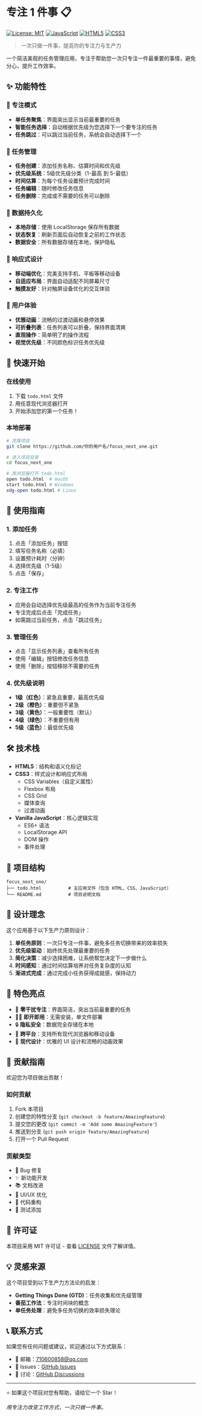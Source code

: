 # 专注 1 件事 📋

[![License: MIT](https://img.shields.io/badge/License-MIT-yellow.svg)](https://opensource.org/licenses/MIT)
[![JavaScript](https://img.shields.io/badge/JavaScript-ES6+-yellow.svg)](https://developer.mozilla.org/en-US/docs/Web/JavaScript)
[![HTML5](https://img.shields.io/badge/HTML5-supported-orange.svg)](https://developer.mozilla.org/en-US/docs/Web/HTML)
[![CSS3](https://img.shields.io/badge/CSS3-supported-blue.svg)](https://developer.mozilla.org/en-US/docs/Web/CSS)

> 一次只做一件事，提高你的专注力与生产力

一个简洁美观的任务管理应用，专注于帮助您一次只专注一件最重要的事情，避免分心，提升工作效率。

## ✨ 功能特性

### 🎯 专注模式
- **单任务聚焦**：界面突出显示当前最重要的任务
- **智能任务选择**：自动根据优先级为您选择下一个要专注的任务
- **任务跳过**：可以跳过当前任务，系统会自动选择下一个

### 📝 任务管理
- **任务创建**：添加任务名称、估算时间和优先级
- **优先级系统**：5级优先级分类（1-最高 到 5-最低）
- **时间估算**：为每个任务设置预计完成时间
- **任务编辑**：随时修改任务信息
- **任务删除**：完成或不需要的任务可以删除

### 💾 数据持久化
- **本地存储**：使用 LocalStorage 保存所有数据
- **状态恢复**：刷新页面后自动恢复之前的工作状态
- **数据安全**：所有数据存储在本地，保护隐私

### 📱 响应式设计
- **移动端优化**：完美支持手机、平板等移动设备
- **自适应布局**：界面自动适配不同屏幕尺寸
- **触摸友好**：针对触屏设备优化的交互体验

### 🎨 用户体验
- **优雅动画**：流畅的过渡动画和悬停效果
- **可折叠列表**：任务列表可以折叠，保持界面清爽
- **直观操作**：简单明了的操作流程
- **视觉优先级**：不同颜色标识任务优先级

## 🚀 快速开始

### 在线使用
1. 下载 `todo.html` 文件
2. 用任意现代浏览器打开
3. 开始添加您的第一个任务！

### 本地部署
```bash
# 克隆项目
git clone https://github.com/你的用户名/focus_next_one.git

# 进入项目目录
cd focus_next_one

# 用浏览器打开 todo.html
open todo.html  # macOS
start todo.html # Windows
xdg-open todo.html # Linux
```

## 📖 使用指南

### 1. 添加任务
1. 点击「添加任务」按钮
2. 填写任务名称（必填）
3. 设置预计耗时（分钟）
4. 选择优先级（1-5级）
5. 点击「保存」

### 2. 专注工作
- 应用会自动选择优先级最高的任务作为当前专注任务
- 专注完成后点击「完成任务」
- 如需跳过当前任务，点击「跳过任务」

### 3. 管理任务
- 点击「显示任务列表」查看所有任务
- 使用「编辑」按钮修改任务信息
- 使用「删除」按钮移除不需要的任务

### 4. 优先级说明
- **1级（红色）**：紧急且重要，最高优先级
- **2级（橙色）**：重要但不紧急
- **3级（黄色）**：一般重要性（默认）
- **4级（绿色）**：不重要但有用
- **5级（蓝色）**：最低优先级

## 🛠️ 技术栈

- **HTML5**：结构和语义化标记
- **CSS3**：样式设计和响应式布局
  - CSS Variables（自定义属性）
  - Flexbox 布局
  - CSS Grid
  - 媒体查询
  - 过渡动画
- **Vanilla JavaScript**：核心逻辑实现
  - ES6+ 语法
  - LocalStorage API
  - DOM 操作
  - 事件处理

## 📂 项目结构

```
focus_next_one/
├── todo.html          # 主应用文件（包含 HTML、CSS、JavaScript）
└── README.md          # 项目说明文档
```

## 🎯 设计理念

这个应用基于以下生产力原则设计：

1. **单任务原则**：一次只专注一件事，避免多任务切换带来的效率损失
2. **优先级驱动**：始终优先处理最重要的任务
3. **简化决策**：减少选择困难，让系统帮您决定下一步做什么
4. **时间感知**：通过时间估算培养对任务复杂度的认知
5. **渐进式完成**：通过完成小任务获得成就感，保持动力

## 🌟 特色亮点

- 🎯 **零干扰专注**：界面简洁，突出当前最重要的任务
- 🏃‍♂️ **即开即用**：无需安装，单文件部署
- 🔒 **隐私安全**：数据完全存储在本地
- 📱 **跨平台**：支持所有现代浏览器和移动设备
- 🎨 **现代设计**：优雅的 UI 设计和流畅的动画效果

## 🤝 贡献指南

欢迎您为项目做出贡献！

### 如何贡献
1. Fork 本项目
2. 创建您的特性分支 (`git checkout -b feature/AmazingFeature`)
3. 提交您的更改 (`git commit -m 'Add some AmazingFeature'`)
4. 推送到分支 (`git push origin feature/AmazingFeature`)
5. 打开一个 Pull Request

### 贡献类型
- 🐛 Bug 修复
- ✨ 新功能开发
- 📚 文档改进
- 🎨 UI/UX 优化
- 🔧 代码重构
- 🧪 测试添加

## 📄 许可证

本项目采用 MIT 许可证 - 查看 [LICENSE](LICENSE) 文件了解详情。

## 💡 灵感来源

这个项目受到以下生产力方法论的启发：
- **Getting Things Done (GTD)**：任务收集和优先级管理
- **番茄工作法**：专注时间块的概念
- **单任务处理**：避免多任务切换的效率损失理论

## 📞 联系方式

如果您有任何问题或建议，欢迎通过以下方式联系：

- 📧 邮箱：[710600858@qq.com](mailto:710600858@qq.com)
- 🐛 Issues：[GitHub Issues](https://github.com/daizhongxing/AI-Programming/issues)
- 💬 讨论：[GitHub Discussions](https://github.com/daizhongxing/AI-Programming/discussions)

---

⭐ 如果这个项目对您有帮助，请给它一个 Star！

*用专注力改变工作方式，一次只做一件事。* 
